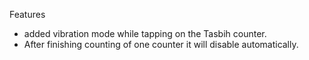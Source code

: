 Features
- added vibration mode while tapping on the Tasbih counter.
- After finishing counting of one counter it will disable automatically.
